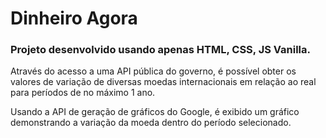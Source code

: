 # Dinheiro Agora

### Projeto desenvolvido usando apenas HTML, CSS, JS Vanilla.

Através do acesso a uma API pública do governo, é possível obter os valores de variação de diversas moedas internacionais em relação ao real para períodos de no máximo 1 ano.
 
Usando a API de geração de gráficos do Google, é exibido um gráfico demonstrando a variação da moeda dentro do período selecionado.
